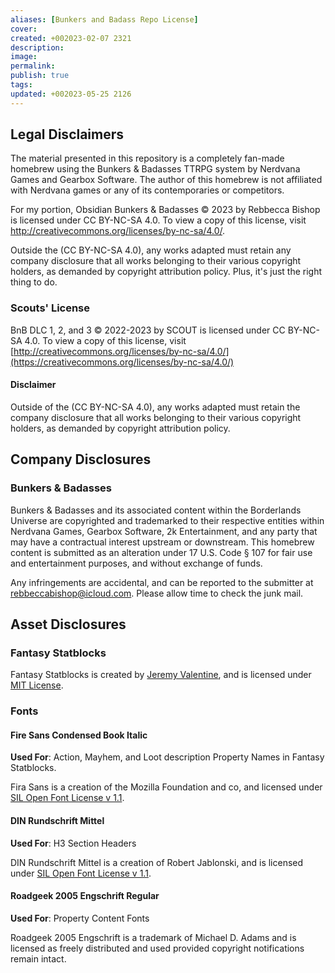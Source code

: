 ```yaml
---
aliases: [Bunkers and Badass Repo License]
cover: 
created: +002023-02-07 2321
description: 
image: 
permalink: 
publish: true
tags: 
updated: +002023-05-25 2126
---
```


## Legal Disclaimers

The material presented in this repository is a completely fan-made homebrew using the Bunkers & Badasses TTRPG system by Nerdvana Games and Gearbox Software. The author of this homebrew is not affiliated with Nerdvana games or any of its contemporaries or competitors.

For my portion, Obsidian Bunkers & Badasses © 2023 by Rebbecca Bishop is licensed under CC BY-NC-SA 4.0. To view a copy of this license, visit <http://creativecommons.org/licenses/by-nc-sa/4.0/>.

Outside the (CC BY-NC-SA 4.0), any works adapted must retain any company disclosure that all works belonging to their various copyright holders, as demanded by copyright attribution policy. Plus, it's just the right thing to do.

### Scouts' License

BnB DLC 1, 2, and 3 © 2022-2023 by SCOUT is licensed under CC BY-NC-SA 4.0. To view a copy of this license, visit [http://creativecommons.org/licenses/by-nc-sa/4.0/](https://creativecommons.org/licenses/by-nc-sa/4.0/)

#### Disclaimer

Outside of the (CC BY-NC-SA 4.0), any works adapted must retain the company disclosure that all works belonging to their various copyright holders, as demanded by copyright attribution policy.

## Company Disclosures

### Bunkers & Badasses

Bunkers & Badasses and its associated content within the Borderlands Universe are copyrighted and trademarked to their respective entities within Nerdvana Games, Gearbox Software, 2k Entertainment, and any party that may have a contractual interest upstream or downstream. This homebrew content is submitted as an alteration under 17 U.S. Code § 107 for fair use and entertainment purposes, and without exchange of funds. 

Any infringements are accidental, and can be reported to the submitter at rebbeccabishop@icloud.com. Please allow time to check the junk mail.

## Asset Disclosures

### Fantasy Statblocks

Fantasy Statblocks is created by [Jeremy Valentine](https://github.com/valentine195), and is licensed under [MIT License](https://github.com/valentine195/fantasy-statblocks/blob/master/LICENSE).  

### Fonts

#### Fire Sans Condensed Book Italic

**Used For**: Action, Mayhem, and Loot description Property Names in Fantasy Statblocks.

Fira Sans is a creation of the Mozilla Foundation and co, and licensed under [SIL Open Font License v 1.1](http://scripts.sil.org/OFL).

#### DIN Rundschrift Mittel

**Used For**: H3 Section Headers

DIN Rundschrift Mittel is a creation of Robert Jablonski, and is licensed under [SIL Open Font License v 1.1](http://scripts.sil.org/OFL).

#### Roadgeek 2005 Engschrift Regular

**Used For**: Property Content Fonts 

Roadgeek 2005 Engschrift is a trademark of Michael D. Adams and is licensed as freely distributed and used provided copyright notifications remain intact.
